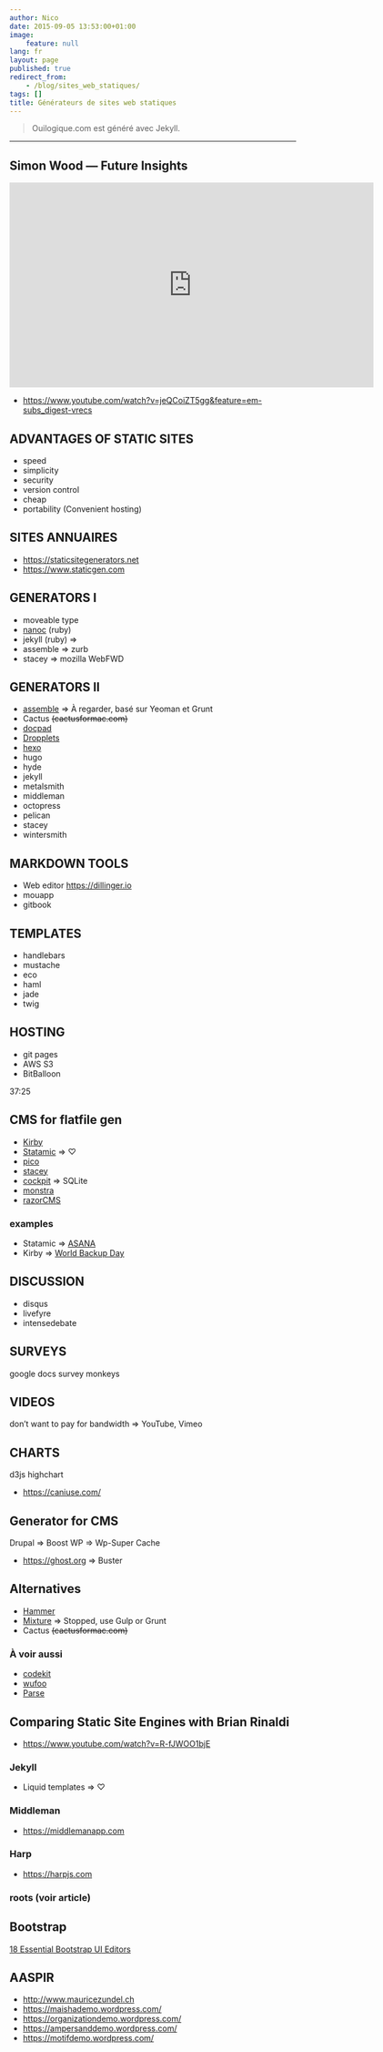 ```yaml
---
author: Nico
date: 2015-09-05 13:53:00+01:00
image:
    feature: null
lang: fr
layout: page
published: true
redirect_from:
    - /blog/sites_web_statiques/
tags: []
title: Générateurs de sites web statiques
---
```


> Ouilogique.com est généré avec Jekyll.

---

## Simon Wood — Future Insights

<iframe style="margin: 10px auto; display:block" width="640" height="360" src="https://www.youtube.com/embed/jeQCoiZT5gg" frameborder="0" allowfullscreen></iframe>

-   <https://www.youtube.com/watch?v=jeQCoiZT5gg&feature=em-subs_digest-vrecs>

<!-- ![](https://avatars1.githubusercontent.com/u/189606?v=3&s=96) -->

## ADVANTAGES OF STATIC SITES

-   speed
-   simplicity
-   security
-   version control
-   cheap
-   portability (Convenient hosting)

## SITES ANNUAIRES

-   <https://staticsitegenerators.net>
-   <https://www.staticgen.com>

## GENERATORS I

-   moveable type
-   [nanoc](https://nanoc.ws) (ruby)
-   jekyll (ruby) ⇒
-   assemble ⇒ zurb
-   stacey ⇒ mozilla WebFWD

## GENERATORS II

-   [assemble](https://assemble.io) ⇒ À regarder, basé sur Yeoman et Grunt
-   Cactus ~~(cactusformac.com)~~
-   [docpad](https://docpad.org)
-   [Dropplets](https://dropplets.com)
-   [hexo](https://hexo.io)
-   hugo
-   hyde
-   jekyll
-   metalsmith
-   middleman
-   octopress
-   pelican
-   stacey
-   wintersmith

## MARKDOWN TOOLS

-   Web editor <https://dillinger.io>
-   mouapp
-   gitbook

## TEMPLATES

-   handlebars
-   mustache
-   eco
-   haml
-   jade
-   twig

## HOSTING

-   git pages
-   AWS S3
-   BitBalloon

37:25

## CMS for flatfile gen

-   [Kirby](https://getkirby.com)
-   [Statamic](https://statamic.com) ⇒ ♡
-   [pico](https://picocms.org)
-   [stacey](https://github.com/kolber/stacey)
-   [cockpit](https://getcockpit.com) ⇒ SQLite
-   [monstra](https://monstra.org)
-   [razorCMS](https://github.com/Ganginator/razorCMS)

### examples

-   Statamic ⇒ [ASANA](https://asana.com)
-   Kirby ⇒ [World Backup Day](https://www.worldbackupday.com/fr/)

## DISCUSSION

-   disqus
-   livefyre
-   intensedebate

## SURVEYS

google docs
survey monkeys

## VIDEOS

don’t want to pay for bandwidth ⇒ YouTube, Vimeo

## CHARTS

d3js
highchart

-   <https://caniuse.com/>

## Generator for CMS

Drupal ⇒ Boost
WP ⇒ Wp-Super Cache

-   <https://ghost.org> ⇒ Buster

## Alternatives

-   [Hammer](https://hammerformac.com)
-   [Mixture](https://mixture.io) ⇒ Stopped, use Gulp or Grunt
-   Cactus ~~(cactusformac.com)~~

### À voir aussi

-   [codekit](https://codekitapp.com/)
-   [wufoo](https://www.wufoo.com)
-   [Parse](https://parseplatform.org/)

## Comparing Static Site Engines with Brian Rinaldi

-   <https://www.youtube.com/watch?v=R-fJWOO1bjE>

### Jekyll

-   Liquid templates ⇒ ♡

### Middleman

-   <https://middlemanapp.com>

### Harp

-   <https://harpjs.com>

### roots (voir article)

## Bootstrap

[18 Essential Bootstrap UI Editors](https://mashable.com/2013/10/20/bootstrap-editors/)

## AASPIR

-   <http://www.mauricezundel.ch>
-   <https://maishademo.wordpress.com/>
-   <https://organizationdemo.wordpress.com/>
-   <https://ampersanddemo.wordpress.com/>
-   <https://motifdemo.wordpress.com/>
